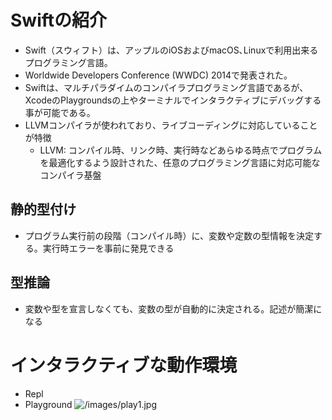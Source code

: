 # Swiftの紹介

- Swift（スウィフト）は、アップルのiOSおよびmacOS､Linuxで利用出来るプログラミング言語。
- Worldwide Developers Conference (WWDC) 2014で発表された。
- Swiftは、マルチパラダイムのコンパイラプログラミング言語であるが、XcodeのPlaygroundsの上やターミナルでインタラクティブにデバッグする事が可能である。
- LLVMコンパイラが使われており、ライブコーディングに対応していることが特徴
    - LLVM: コンパイル時、リンク時、実行時などあらゆる時点でプログラムを最適化するよう設計された、任意のプログラミング言語に対応可能なコンパイラ基盤

## 静的型付け
- プログラム実行前の段階（コンパイル時）に、変数や定数の型情報を決定する。実行時エラーを事前に発見できる

## 型推論
- 変数や型を宣言しなくても、変数の型が自動的に決定される。記述が簡潔になる

# インタラクティブな動作環境
- Repl
- Playground
![/images/play1.jpg](/images/play1.jpg)
